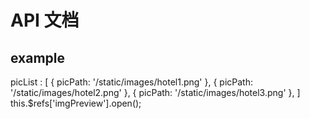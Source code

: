 # API 文档

## example

picList : [
    {
        picPath: '/static/images/hotel1.png'
    },
    {
        picPath: '/static/images/hotel2.png'
    },
    {
        picPath: '/static/images/hotel3.png'
    },
]
<ai-img-preview :picList="picList" ref="imgPreview"></ai-img-preview>
this.$refs['imgPreview'].open();